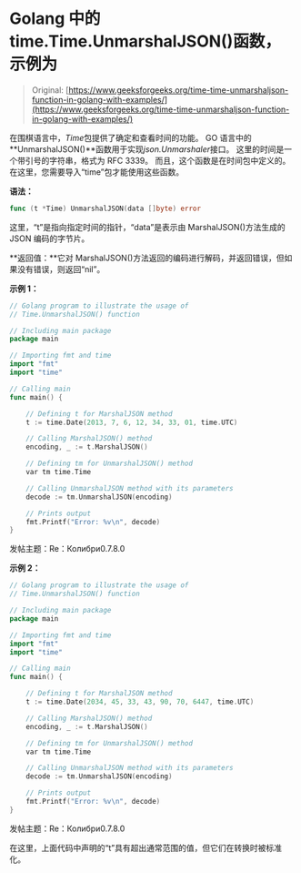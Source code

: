 # Golang 中的 time.Time.UnmarshalJSON()函数，示例为

> Original: [https://www.geeksforgeeks.org/time-time-unmarshaljson-function-in-golang-with-examples/](https://www.geeksforgeeks.org/time-time-unmarshaljson-function-in-golang-with-examples/)

在围棋语言中，*Time*包提供了确定和查看时间的功能。 GO 语言中的**UnmarshalJSON()**函数用于实现*json.Unmarshaler*接口。 这里的时间是一个带引号的字符串，格式为 RFC 3339。 而且，这个函数是在时间包中定义的。 在这里，您需要导入“time”包才能使用这些函数。

**语法：**

```go
func (t *Time) UnmarshalJSON(data []byte) error

```

这里，“t”是指向指定时间的指针，“data”是表示由 MarshalJSON()方法生成的 JSON 编码的字节片。

**返回值：**它对 MarshalJSON()方法返回的编码进行解码，并返回错误，但如果没有错误，则返回“nil”。

**示例 1：**

```go
// Golang program to illustrate the usage of
// Time.UnmarshalJSON() function

// Including main package
package main

// Importing fmt and time
import "fmt"
import "time"

// Calling main
func main() {

    // Defining t for MarshalJSON method
    t := time.Date(2013, 7, 6, 12, 34, 33, 01, time.UTC)

    // Calling MarshalJSON() method
    encoding, _ := t.MarshalJSON()

    // Defining tm for UnmarshalJSON() method
    var tm time.Time

    // Calling UnmarshalJSON method with its parameters
    decode := tm.UnmarshalJSON(encoding)

    // Prints output
    fmt.Printf("Error: %v\n", decode)
}
```

发帖主题：Re：Колибри0.7.8.0

**示例 2：**

```go
// Golang program to illustrate the usage of
// Time.UnmarshalJSON() function

// Including main package
package main

// Importing fmt and time
import "fmt"
import "time"

// Calling main
func main() {

    // Defining t for MarshalJSON method
    t := time.Date(2034, 45, 33, 43, 90, 70, 6447, time.UTC)

    // Calling MarshalJSON() method
    encoding, _ := t.MarshalJSON()

    // Defining tm for UnmarshalJSON() method
    var tm time.Time

    // Calling UnmarshalJSON method with its parameters
    decode := tm.UnmarshalJSON(encoding)

    // Prints output
    fmt.Printf("Error: %v\n", decode)
}
```

发帖主题：Re：Колибри0.7.8.0

在这里，上面代码中声明的“t”具有超出通常范围的值，但它们在转换时被标准化。